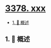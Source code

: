 # [3378. xxx](https://github.com/Tdahuyou/TNotes.leetcode/tree/main/notes/3378.%20xxx)

<!-- region:toc -->

- [1. 📝 概述](#1--概述)

<!-- endregion:toc -->

## 1. 📝 概述
